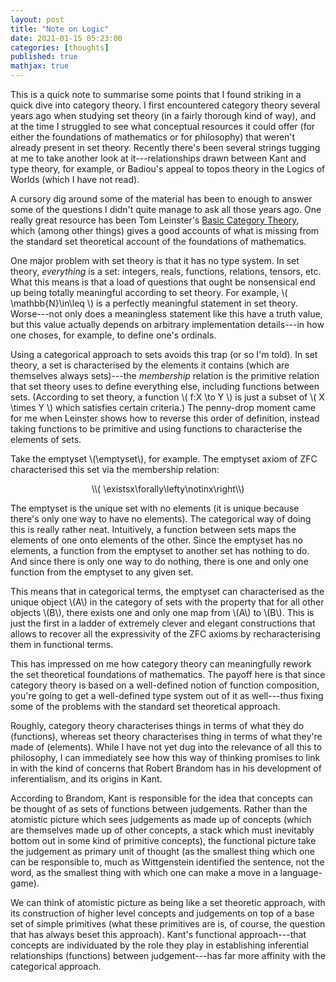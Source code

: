 ```yaml
---
layout: post
title: "Note on Logic"
date: 2021-01-15 05:23:00
categories: [thoughts]
published: true
mathjax: true
---
```


This is a quick note to summarise some points that I found striking in a quick dive into category theory. I first encountered category theory several years ago when studying set theory (in a fairly thorough kind of way), and at the time I struggled to see what conceptual resources it could offer (for either the foundations of mathematics or for philosophy) that weren't already present in set theory. Recently there's been several strings tugging at me to take another look at it---relationships drawn between Kant and type theory, for example, or Badiou's appeal to topos theory in the Logics of Worlds (which I have not read).

A cursory dig around some of the material has been to enough to answer some of the questions I didn't quite manage to ask all those years ago. One really great resource has been Tom Leinster's [Basic Category Theory](https://arxiv.org/pdf/1612.09375.pdf), which (among other things) gives a good accounts of what is missing from the standard set theoretical account of the foundations of mathematics.

One major problem with set theory is that it has no type system. In set theory, _everything_ is a set: integers, reals, functions, relations, tensors, etc. What this means is that a load of questions that ought be nonsensical end up being totally meaningful according to set theory. For example, \\( \mathbb{N}\in\leq \\) is a perfectly meaningful statement in set theory. Worse---not only does a meaningless statement like this have a truth value, but this value actually depends on arbitrary implementation details---in how one choses, for example, to define one's ordinals.

Using a categorical approach to sets avoids this trap (or so I'm told). In set theory, a set is characterised by the elements it contains (which are themselves always sets)---the _membership_ relation is the primitive relation that set theory uses to define everything else, including functions between sets. (According to set theory, a function \\( f:X \to Y \\) is just a subset of \\( X \times Y \\) which satisfies certain criteria.) The penny-drop moment came for me when Leinster shows how to reverse this order of definition, instead taking functions to be primitive and using functions to characterise the elements of sets.

Take the emptyset \\(\emptyset\\), for example. The emptyset axiom of ZFC characterised this set via the membership relation:

<p align="center" markdown="1"> \\( \existsx\forally\lefty\notinx\right\\)</p>

The emptyset is the unique set with no elements (it is unique because there's only one way to have no elements). The categorical way of doing this is really rather neat. Intuitively, a function between sets maps the elements of one onto elements of the other. Since the emptyset has no elements, a function from the emptyset to another set has nothing to do. And since there is only one way to do nothing, there is one and only one function from the emptyset to any given set.

This means that in categorical terms, the emptyset can characterised as the unique object \\(A\\) in the category of sets with the property that for all other objects \\(B\\), there exists one and only one map from \\(A\\) to \\(B\\). This is just the first in a ladder of extremely clever and elegant constructions that allows to recover all the expressivity of the ZFC axioms by recharacterising them in functional terms.

This has impressed on me how category theory can meaningfully rework the set theoretical foundations of mathematics. The payoff here is that since category theory is based on a well-defined notion of function composition, you're going to get a well-defined type system out of it as well---thus fixing some of the problems with the standard set theoretical approach.

Roughly, category theory characterises things in terms of what they do (functions), whereas set theory characterises thing in terms of what they're made of (elements). While I have not yet dug into the relevance of all this to philosophy, I can  immediately see how this way of thinking promises to link in with the kind of concerns that Robert Brandom has in his development of inferentialism, and its origins in Kant.

According to Brandom, Kant is responsible for the idea that concepts can be thought of as sets of functions between judgements. Rather than the atomistic picture which sees judgements as made up of concepts (which are themselves made up of other concepts, a stack which must inevitably bottom out in some kind of primitive concepts), the functional picture take the judgement as primary unit of thought (as the smallest thing which one can be responsible to, much as Wittgenstein identified the sentence, not the word, as the smallest thing with which one can make a move in a language-game).

We can think of atomistic picture as being like a set theoretic approach, with its construction of higher level concepts and judgements on top of a base set of simple primitives (what these primitives are is, of course, the question that has always beset this approach). Kant's functional approach---that concepts are individuated by the role they play in establishing inferential relationships (functions) between judgement---has far more affinity with the categorical approach.
